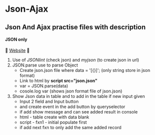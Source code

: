 # Json-Ajax
## Json And Ajax practise files with description


#### JSON only
:tada: [Website](https://arjun-0000.github.io/Json-Ajax/JsonTry.html) :tada:

1. Use of *JSONlint* (check json) and *myjson* (to create json in url)
2. JSON.parse use to parse Object
	- Create json.json file where data = '[{}]'; (only string store in json format)
	- Link to html by **script src="json.json"**
	- var = JSON.parse(data)
	- cosole.log var (shows json format file of json.json)
3. Show Json data in table and to add in the table if new input given
	- Input 2 field and Input button
	- and create event in the add button by queryselector
	- if add show message and can see added result in console
	- html - table create with data blank
	- script - fxn1 - initial populate first
	- if add next fxn to only add the same added record


